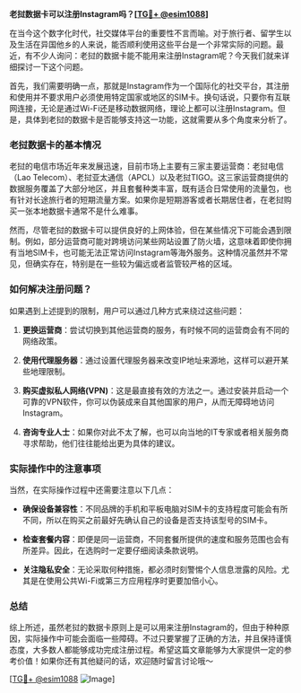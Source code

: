 **老挝数据卡可以注册Instagram吗？[[TG💪+ @esim1088](https://t.me/s/esim1088)]**

在当今这个数字化时代，社交媒体平台的重要性不言而喻。对于旅行者、留学生以及生活在异国他乡的人来说，能否顺利使用这些平台是一个非常实际的问题。最近，有不少人询问：老挝的数据卡能不能用来注册Instagram呢？今天我们就来详细探讨一下这个问题。

首先，我们需要明确一点，那就是Instagram作为一个国际化的社交平台，其注册和使用并不要求用户必须使用特定国家或地区的SIM卡。换句话说，只要你有互联网连接，无论是通过Wi-Fi还是移动数据网络，理论上都可以注册Instagram。但是，具体到老挝的数据卡是否能够支持这一功能，这就需要从多个角度来分析了。

### 老挝数据卡的基本情况

老挝的电信市场近年来发展迅速，目前市场上主要有三家主要运营商：老挝电信（Lao Telecom）、老挝亚太通信（APCL）以及老挝TIGO。这三家运营商提供的数据服务覆盖了大部分地区，并且套餐种类丰富，既有适合日常使用的流量包，也有针对长途旅行者的短期流量方案。如果你是短期游客或者长期居住者，在老挝购买一张本地数据卡通常不是什么难事。

然而，尽管老挝的数据卡可以提供良好的上网体验，但在某些情况下可能会遇到限制。例如，部分运营商可能对跨境访问某些网站设置了防火墙，这意味着即使你拥有当地SIM卡，也可能无法正常访问Instagram等海外服务。这种情况虽然并不常见，但确实存在，特别是在一些较为偏远或者监管较严格的区域。

### 如何解决注册问题？

如果遇到上述提到的限制，用户可以通过几种方式来绕过这些问题：

1. **更换运营商**：尝试切换到其他运营商的服务，有时候不同的运营商会有不同的网络政策。
   
2. **使用代理服务器**：通过设置代理服务器来改变IP地址来源地，这样可以避开某些地理限制。

3. **购买虚拟私人网络(VPN)**：这是最直接有效的方法之一。通过安装并启动一个可靠的VPN软件，你可以伪装成来自其他国家的用户，从而无障碍地访问Instagram。

4. **咨询专业人士**：如果你对此不太了解，也可以向当地的IT专家或者相关服务商寻求帮助，他们往往能给出更为具体的建议。

### 实际操作中的注意事项

当然，在实际操作过程中还需要注意以下几点：

- **确保设备兼容性**：不同品牌的手机和平板电脑对SIM卡的支持程度可能会有所不同，所以在购买之前最好先确认自己的设备是否支持该型号的SIM卡。
  
- **检查套餐内容**：即便是同一运营商，不同套餐所提供的速度和服务范围也会有所差异。因此，在选购时一定要仔细阅读条款说明。

- **关注隐私安全**：无论采取何种措施，都必须时刻警惕个人信息泄露的风险。尤其是在使用公共Wi-Fi或第三方应用程序时更要加倍小心。

### 总结

综上所述，虽然老挝的数据卡原则上是可以用来注册Instagram的，但由于种种原因，实际操作中可能会面临一些障碍。不过只要掌握了正确的方法，并且保持谨慎态度，大多数人都能够成功完成注册过程。希望这篇文章能够为大家提供一定的参考价值！如果你还有其他疑问的话，欢迎随时留言讨论哦～ 

[[TG💪+ @esim1088](https://t.me/s/esim1088) ![Image](https://i.postimg.cc/4NQfJmqS/Snipaste-2025-05-13-00-14-12.png)]